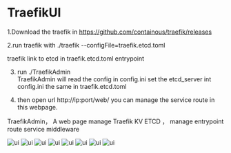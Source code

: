 # TraefikUI
1.Download  the traefik in https://github.com/containous/traefik/releases

2.run traefik with  ./traefik --configFile=traefik.etcd.toml

  traefik link to etcd in traefik.etcd.toml entrypoint
  
3. run ./TraefikAdmin  
 TraefikAdmin will read the config in config.ini
 set the etcd_server int config.ini the same in traefik.etcd.toml
 
4. then open url http://ip:port/web/
   you can manage the service route in this webpage.
 

TraefikAdmin，
A web page manage Traefik KV ETCD ，
manage entrypoint route service middleware

![ui](https://github.com/zzxap/TraefikUI/blob/master/images/8.PNG)
![ui](https://github.com/zzxap/TraefikUI/blob/master/images/1.PNG)
![ui](https://github.com/zzxap/TraefikUI/blob/master/images/2.PNG)
![ui](https://github.com/zzxap/TraefikUI/blob/master/images/3.PNG)
![ui](https://github.com/zzxap/TraefikUI/blob/master/images/4.PNG)
![ui](https://github.com/zzxap/TraefikUI/blob/master/images/5.PNG)
![ui](https://github.com/zzxap/TraefikUI/blob/master/images/6.PNG)
![ui](https://github.com/zzxap/TraefikUI/blob/master/images/7.PNG)





